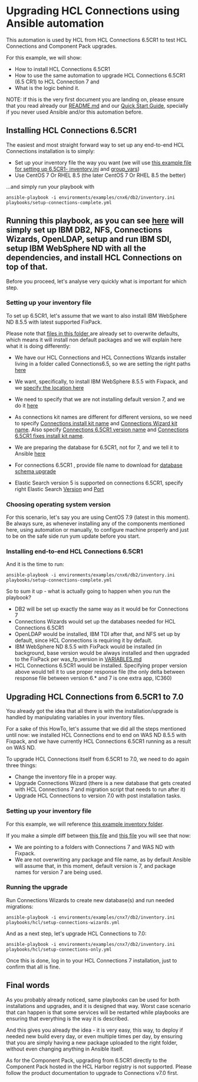 # Upgrading HCL Connections using Ansible automation

This automation is used by HCL from HCL Connections 6.5CR1 to test HCL Connections and Component Pack upgrades.

For this example, we will show:

* How to install HCL Connections 6.5CR1
* How to use the same automation to upgrade HCL Connections 6.5CR1 (6.5 CR1) to HCL Connection 7 and
* What is the logic behind it.

NOTE: If this is the very first document you are landing on, please ensure that you read already our [README.md](https://github.com/HCL-TECH-SOFTWARE/connections-automation/blob/main/README.md) and our [Quick Start Guide](https://github.com/HCL-TECH-SOFTWARE/connections-automation/blob/main/documentation/QUICKSTART.md), specially if you never used Ansible and/or this automation before.

## Installing HCL Connections 6.5CR1

The easiest and most straight forward way to set up any end-to-end HCL Connections installation is to simply:

* Set up your inventory file the way you want (we will use [this example file for setting up 6.5CR1- inventory.ini](https://github.com/HCL-TECH-SOFTWARE/connections-automation/blob/main/environments/examples/cnx6/db2/inventory.ini) and [group_vars](https://github.com/HCL-TECH-SOFTWARE/connections-automation/blob/main/environments/examples/cnx6/db2/group_vars/all.yml))
* Use CentOS 7 Or RHEL 8.5 (the later CentOS 7 Or RHEL 8.5 the better)

...and simply run your playbook with

```
ansible-playbook -i environments/examples/cnx6/db2/inventory.ini playbooks/setup-connections-complete.yml
```

## Running this playbook, as you can see [here](https://github.com/HCL-TECH-SOFTWARE/connections-automation/blob/main/playbooks/setup-connections-complete.yml) will simply set up IBM DB2, NFS, Connections Wizards, OpenLDAP, setup and run IBM SDI, setup IBM WebSphere ND with all the dependencies, and install HCL Connections on top of that.

Before you proceed, let's analyse very quickly what is important for which step.

### Setting up your inventory file

To set up 6.5CR1, let's assume that we want to also install IBM WebSphere ND 8.5.5 with latest supported FixPack.

Please note that [files in this folder ](https://github.com/HCL-TECH-SOFTWARE/connections-automation/blob/main/environments/examples/cnx6/db2/) are already set to overwrite defaults, which means it will install non default packages and we will explain here what it is doing differently:

* We have our HCL Connections and HCL Connections Wizards installer living in a folder called Connections6.5, so we are setting the right paths [here](https://github.com/HCL-TECH-SOFTWARE/connections-automation/blob/main/environments/examples/cnx6/db2/group_vars/all.yml#L44)
* We want, specifically, to install IBM WebSphere 8.5.5 with Fixpack, and we [specify the location here](https://github.com/HCL-TECH-SOFTWARE/connections-automation/blob/main/environments/examples/cnx6/db2/group_vars/all.yml#L40-L42)
* We need to specify that we are not installing default version 7, and we do it [here](https://github.com/HCL-TECH-SOFTWARE/connections-automation/blob/main/environments/examples/cnx6/db2/group_vars/all.yml#L74)

* As connections kit names are different for different versions, so we need to specify [Connections install kit name](https://github.com/HCL-TECH-SOFTWARE/connections-automation/blob/main/environments/examples/cnx6/db2/group_vars/all.yml#L72) and [Connections Wizard kit name](https://github.com/HCL-TECH-SOFTWARE/connections-automation/blob/main/environments/examples/cnx6/db2/group_vars/all.yml#L73). Also specify [Connections 6.5CR1 version name](https://github.com/HCL-TECH-SOFTWARE/connections-automation/blob/main/environments/examples/cnx6/db2/group_vars/all.yml#L75) and [Connections 6.5CR1 fixes install kit name](https://github.com/HCL-TECH-SOFTWARE/connections-automation/blob/main/environments/examples/cnx6/db2/group_vars/all.yml#L76-L77).
* We are preparing the database for 6.5CR1, not for 7, and we tell it to Ansible [here](https://github.com/HCL-TECH-SOFTWARE/connections-automation/blob/main/environments/examples/cnx6/db2/group_vars/all.yml#L78)
* For connections 6.5CR1 , provide file name to download for [database schema upgrade](https://github.com/HCL-TECH-SOFTWARE/connections-automation/blob/main/environments/examples/cnx6/db2/group_vars/all.yml#L79)
* Elastic Search version 5 is supported on connections 6.5CR1, specify right Elastic Search [Version](https://github.com/HCL-TECH-SOFTWARE/connections-automation/blob/main/environments/examples/cnx6/db2/group_vars/all.yml#L80) and [Port](https://github.com/HCL-TECH-SOFTWARE/connections-automation/blob/main/environments/examples/cnx6/db2/group_vars/all.yml#L140)

### Choosing operating system version

For this scenario, let's say you are using CentOS 7.9 (latest in this moment). Be always sure, as whenever installing any of the components mentioned here, using automation or manually, to configure machine properly and just to be on the safe side run yum update before you start.

### Installing end-to-end HCL Connections 6.5CR1

And it is the time to run:

```
ansible-playbook -i environments/examples/cnx6/db2/inventory.ini playbooks/setup-connections-complete.yml
```

So to sum it up - what is actually going to happen when you run the playbook?

* DB2 will be set up exactly the same way as it would be for Connections 7
* Connections Wizards would set up the databases needed for HCL Connections 6.5CR1
* OpenLDAP would be installed, IBM TDI after that, and NFS set up by default, since HCL Connections is requiring it by default.
* IBM WebSphere ND 8.5.5 with FixPack would be installed (in background, base version would be always installed and then upgraded to the FixPack per was_fp_version in [VARIABLES.md](https://github.com/HCL-TECH-SOFTWARE/connections-automation/blob/main/documentation/VARIABLES.md)
* HCL Connections 6.5CR1 would be installed. Specifying proper version above would tell it to use proper response file (the only delta between response file between version 6.* and 7 is one extra app, IC360)

## Upgrading HCL Connections from 6.5CR1 to 7.0

You already got the idea that all there is with the installation/upgrade is handled by manipulating variables in your inventory files.

For a sake of this HowTo, let's assume that we did all the steps mentioned until now: we installed HCL Connections end to end on WAS ND 8.5.5 with Fixpack, and we have currently HCL Connections 6.5CR1 running as a result on WAS ND.

To upgrade HCL Connections itself from 6.5CR1 to 7.0, we need to do again three things:

* Change the inventory file in a proper way.
* Upgrade Connections Wizard (there is a new database that gets created with HCL Connections 7 and migration script that needs to run after it)
* Upgrade HCL Connections to version 7.0 with post installation tasks.

### Setting up your inventory file

For this example, we will reference [this example inventory folder](https://github.com/HCL-TECH-SOFTWARE/connections-automation/tree/main/environments/examples/cnx7/db2).

If you make a simple diff between [this file](https://github.com/HCL-TECH-SOFTWARE/connections-automation/blob/main/environments/examples/cnx7/db2/group_vars/all.yml) and [this file](https://github.com/HCL-TECH-SOFTWARE/connections-automation/blob/main/environments/examples/cnx6/db2/group_vars/all.yml) you will see that now:

* We are pointing to a folders with Connections 7 and WAS ND with Fixpack.
* We are not overwriting any package and file name, as by default Ansible will assume that, in this moment, default version is 7, and package names for version 7 are being used.

### Running the upgrade

Run Connections Wizards to create new database(s) and run needed migrations:

```
ansible-playbook -i environments/examples/cnx7/db2/inventory.ini playbooks/hcl/setup-connections-wizards.yml
```

And as a next step, let's upgrade HCL Connections to 7.0:

```
ansible-playbook -i environments/examples/cnx7/db2/inventory.ini playbooks/hcl/setup-connections-only.yml
```

Once this is done, log in to your HCL Connections 7 installation, just to confirm that all is fine.

## Final words

As you probably already noticed, same playbooks can be used for both installations and upgrades, and it is designed that way. Worst case scenario that can happen is that some services will be restarted while playbooks are ensuring that everything is the way it is described.

And this gives you already the idea - it is very easy, this way, to deploy if needed new build every day, or even multiple times per day, by ensuring that you are simply having a new package uploaded to the right folder, without even changing anything in Ansible itself.

As for the Component Pack, upgrading from 6.5CR1 directly to the Component Pack hosted in the HCL Harbor registry is not supported.  Please follow the product documentation to upgrade to Connections v7.0 first.
